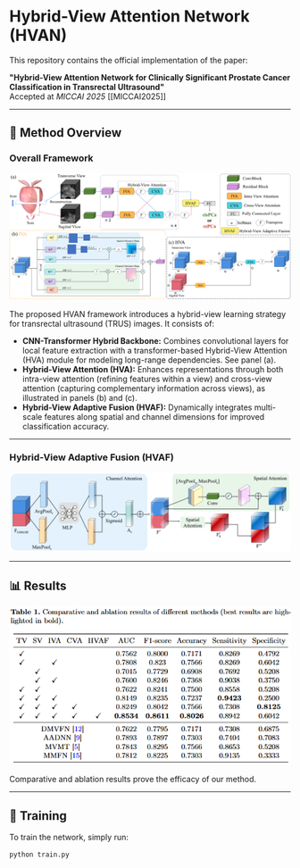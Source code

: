 # Hybrid-View Attention Network (HVAN)

This repository contains the official implementation of the paper:

**"Hybrid-View Attention Network for Clinically Significant Prostate Cancer Classification in Transrectal Ultrasound"**  
Accepted at *MICCAI 2025* [[MICCAI2025]]

---

## 🧠 Method Overview

### Overall Framework

![HVAN Architecture](figures/framework-hva-iva.png)

The proposed HVAN framework introduces a hybrid-view learning strategy for transrectal ultrasound (TRUS) images. It consists of:

- **CNN-Transformer Hybrid Backbone:** Combines convolutional layers for local feature extraction with a transformer-based Hybrid-View Attention (HVA) module for modeling long-range dependencies. See panel (a).
- **Hybrid-View Attention (HVA):** Enhances representations through both intra-view attention (refining features within a view) and cross-view attention (capturing complementary information across views), as illustrated in panels (b) and (c).
- **Hybrid-View Adaptive Fusion (HVAF):** Dynamically integrates multi-scale features along spatial and channel dimensions for improved classification accuracy.

---

### Hybrid-View Adaptive Fusion (HVAF)

![HVAF Module](figures/mvaf.png)

---

## 📊 Results

![Result](figures/result.png)

Comparative and ablation results prove the efficacy of our method.

---

## 🚀 Training

To train the network, simply run:

```bash
python train.py
